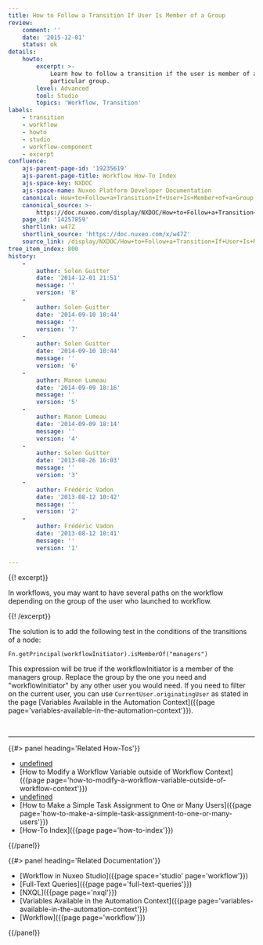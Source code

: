```yaml
---
title: How to Follow a Transition If User Is Member of a Group
review:
    comment: ''
    date: '2015-12-01'
    status: ok
details:
    howto:
        excerpt: >-
            Learn how to follow a transition if the user is member of a
            particular group.
        level: Advanced
        tool: Studio
        topics: 'Workflow, Transition'
labels:
    - transition
    - workflow
    - howto
    - studio
    - workflow-component
    - excerpt
confluence:
    ajs-parent-page-id: '19235619'
    ajs-parent-page-title: Workflow How-To Index
    ajs-space-key: NXDOC
    ajs-space-name: Nuxeo Platform Developer Documentation
    canonical: How+to+Follow+a+Transition+If+User+Is+Member+of+a+Group
    canonical_source: >-
        https://doc.nuxeo.com/display/NXDOC/How+to+Follow+a+Transition+If+User+Is+Member+of+a+Group
    page_id: '14257859'
    shortlink: w47Z
    shortlink_source: 'https://doc.nuxeo.com/x/w47Z'
    source_link: /display/NXDOC/How+to+Follow+a+Transition+If+User+Is+Member+of+a+Group
tree_item_index: 800
history:
    -
        author: Solen Guitter
        date: '2014-12-01 21:51'
        message: ''
        version: '8'
    -
        author: Solen Guitter
        date: '2014-09-10 10:44'
        message: ''
        version: '7'
    -
        author: Solen Guitter
        date: '2014-09-10 10:44'
        message: ''
        version: '6'
    -
        author: Manon Lumeau
        date: '2014-09-09 18:16'
        message: ''
        version: '5'
    -
        author: Manon Lumeau
        date: '2014-09-09 18:14'
        message: ''
        version: '4'
    -
        author: Solen Guitter
        date: '2013-08-26 16:03'
        message: ''
        version: '3'
    -
        author: Frédéric Vadon
        date: '2013-08-12 10:42'
        message: ''
        version: '2'
    -
        author: Frédéric Vadon
        date: '2013-08-12 10:41'
        message: ''
        version: '1'

---
```

{{! excerpt}}

In workflows, you may want to have several paths on the workflow depending on the group of the user who launched to workflow.

{{! /excerpt}}

The solution is to add the following test in the conditions of the transitions of a node:&nbsp;

```
Fn.getPrincipal(workflowInitiator).isMemberOf("managers")

```

This expression will be true if the workflowInitiator is a member of the managers group. Replace the group by the one you need and "workflowInitiator" by any other user you would need. If you need to filter on the current user, you can use `CurrentUser.originatingUser` as stated in the page [Variables Available in the Automation Context]({{page page='variables-available-in-the-automation-context'}}).

&nbsp;

* * *

<div class="row" data-equalizer data-equalize-on="medium"><div class="column medium-6">{{#> panel heading='Related How-Tos'}}

*   [undefined]()&nbsp;
*   [How to Modify a Workflow Variable outside of Workflow Context]({{page page='how-to-modify-a-workflow-variable-outside-of-workflow-context'}})
*   [undefined]()&nbsp;
*   [How to Make a Simple Task Assignment to One or Many Users]({{page page='how-to-make-a-simple-task-assignment-to-one-or-many-users'}})&nbsp;
*   [How-To Index]({{page page='how-to-index'}})

{{/panel}}</div><div class="column medium-6">{{#> panel heading='Related Documentation'}}

*   [Workflow in Nuxeo Studio]({{page space='studio' page='workflow'}})
*   [Full-Text Queries]({{page page='full-text-queries'}})
*   [NXQL]({{page page='nxql'}})
*   [Variables Available in the Automation Context]({{page page='variables-available-in-the-automation-context'}})
*   [Workflow]({{page page='workflow'}})

{{/panel}}</div></div>
